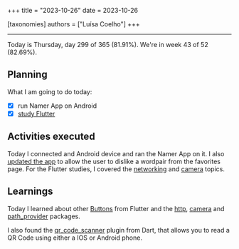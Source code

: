 +++
title = "2023-10-26"
date = 2023-10-26

[taxonomies]
authors = ["Luísa Coelho"]
+++

---

Today is Thursday, day 299 of 365 (81.91%). We're in week 43 of 52 (82.69%). 

## Planning

What I am going to do today: 

- [x] run Namer App on Android
- [x] [study Flutter](https://github.com/orgs/OmnicodeSolutions/projects/3/views/1?pane=issue&itemId=41028440)

## Activities executed

Today I connected and Android device and ran the Namer App on it. I also [updated the app](https://github.com/OmnicodeSolutions/flutter_codelab/tree/main/name_app) to allow the user to dislike a wordpair from the favorites page. For the Flutter studies, I covered the [networking](https://docs.flutter.dev/cookbook/networking/fetch-data) and [camera](https://docs.flutter.dev/cookbook/plugins/picture-using-camera) topics.

## Learnings

Today I learned about other [Buttons](https://docs.flutter.dev/release/breaking-changes/buttons?gclid=CjwKCAjwnOipBhBQEiwACyGLutBAnkm3dR4tqgllKxGJ3HSG2fffnMYF0cqiJwPmg9qsDZrSfRoKKhoCfnYQAvD_BwE&gclsrc=aw.ds) from Flutter and the [http](https://pub.dev/packages/http), [camera](https://pub.dev/packages/camera) and [path_provider](https://pub.dev/packages/path_provider) packages.

I also found the [qr_code_scanner](https://pub.dev/packages/qr_code_scanner) plugin from Dart, that allows you to read a QR Code using either a IOS or Android phone.
